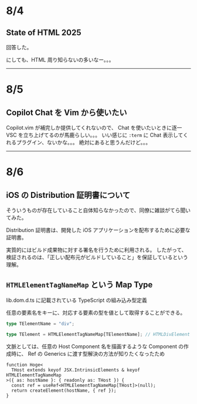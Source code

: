 # 8/4

## State of HTML 2025

回答した。

にしても、HTML 周り知らないの多いなー。。。

---

# 8/5

## Copilot Chat を Vim から使いたい

Copilot.vim が補完しか提供してくれないので、 Chat を使いたいときに逐一 VSC を立ち上げてるのが馬鹿らしい。。。
いい感じに `:term` に Chat 表示してくれるプラグイン、ないかな。。。
絶対にあると思うんだけど。。。

---

# 8/6

## iOS の Distribution 証明書について

そういうものが存在していること自体知らなかったので、同僚に雑談がてら聞いてみた。

Distribution 証明書は、開発した iOS アプリケーションを配布するために必要な証明書。

実質的にはビルド成果物に対する署名を行うために利用される。
したがって、検証されるのは、「正しい配布元がビルドしていること」を保証しているという理解。

## `HTMLElementTagNameMap` という Map Type

lib.dom.d.ts に記載されている TypeScript の組み込み型定義

任意の要素名をキーに、対応する要素の型を値として取得することができる。

```ts
type TElementName = "div";

type TElement = HTMLElementTagNameMap[TElementName]; // HTMLDivElement
```

文脈としては、任意の Host Component 名を描画するような Component の作成時に、 Ref の Generics に渡す型解決の方法が知りたくなったため

```tsx
function Hoge<
  THost extends keyof JSX.IntrinsicElements & keyof HTMLElementTagNameMap
>({ as: hostName }: { readonly as: THost }) {
  const ref = useRef<HTMLElementTagNameMap[THost]>(null);
  return createElement(hostName, { ref });
}
```
